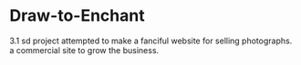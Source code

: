 # Draw-to-Enchant
3.1 sd project
attempted to make a fanciful website for selling photographs. a commercial site to grow the business.
